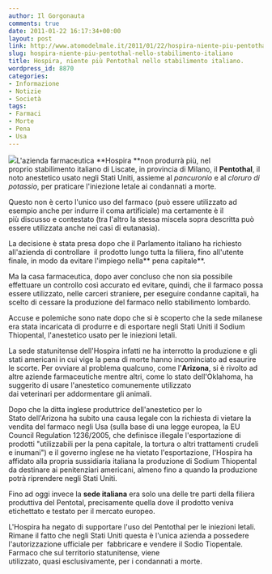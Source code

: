 ```yaml
---
author: Il Gorgonauta
comments: true
date: 2011-01-22 16:17:34+00:00
layout: post
link: http://www.atomodelmale.it/2011/01/22/hospira-niente-piu-pentothal-nello-stabilimento-italiano/
slug: hospira-niente-piu-pentothal-nello-stabilimento-italiano
title: Hospira, niente più Pentothal nello stabilimento italiano.
wordpress_id: 8870
categories:
- Informazione
- Notizie
- Società
tags:
- Farmaci
- Morte
- Pena
- Usa
---
```


[![](http://www.atomodelmale.it/wp-content/uploads/2011/01/Pentothal.jpg)](http://www.atomodelmale.it/wp-content/uploads/2011/01/Pentothal.jpg)L'azienda farmaceutica **Hospira **non produrrà più, nel proprio stabilimento italiano di Liscate, in provincia di Milano, il **Pentothal**, il noto anestetico usato negli Stati Uniti, assieme al _pancuronio_ e al _cloruro di potassio_, per praticare l'iniezione letale ai condannati a morte.

Questo non è certo l'unico uso del farmaco (può essere utilizzato ad esempio anche per indurre il coma artificiale) ma certamente è il più discusso e contestato (tra l'altro la stessa miscela sopra descritta può essere utilizzata anche nei casi di eutanasia).

La decisione è stata presa dopo che il Parlamento italiano ha richiesto all'azienda di controllare  il prodotto lungo tutta la filiera, fino all'utente finale, in modo da evitare l'impiego nella** pena capitale**.

Ma la casa farmaceutica, dopo aver concluso che non sia possibile effettuare un controllo così accurato ed evitare, quindi, che il farmaco possa essere utilizzato, nelle carceri straniere, per eseguire condanne capitali, ha scelto di cessare la produzione del farmaco nello stabilimento lombardo.



Accuse e polemiche sono nate dopo che si è scoperto che la sede milanese era stata incaricata di produrre e di esportare negli Stati Uniti il Sodium Thiopental, l'anestetico usato per le iniezioni letali.

La sede statunitense dell'Hospira infatti ne ha interrotto la produzione e gli stati americani in cui vige la pena di morte hanno incominciato ad esaurire le scorte. Per ovviare al problema qualcuno, come l'**Arizona**, si è rivolto ad altre aziende farmaceutiche mentre altri, come lo stato dell'Oklahoma, ha suggerito di usare l'anestetico comunemente utilizzato dai veterinari per addormentare gli animali.

Dopo che la ditta inglese produttrice dell'anestetico per lo Stato dell'Arizona ha subito una causa legale con la richiesta di vietare la vendita del farmaco negli Usa (sulla base di una legge europea, la EU Council Regulation 1236/2005, che definisce illegale l'esportazione di prodotti "utilizzabili per la pena capitale, la tortura o altri trattamenti crudeli e inumani") e il governo inglese ne ha vietato l'esportazione, l'Hospira ha affidato alla propria sussidiaria italiana la produzione di Sodium Thiopental da destinare ai penitenziari americani, almeno fino a quando la produzione potrà riprendere negli Stati Uniti.

Fino ad oggi invece la **sede italiana** era solo una delle tre parti della filiera produttiva del Pentotal, precisamente quella dove il prodotto veniva etichettato e testato per il mercato europeo.

L'Hospira ha negato di supportare l'uso del Pentothal per le iniezioni letali. Rimane il fatto che negli Stati Uniti questa è l'unica azienda a possedere l'autorizzazione ufficiale per  fabbricare e vendere il Sodio Tiopentale. Farmaco che sul territorio statunitense, viene utilizzato, quasi esclusivamente, per i condannati a morte.
